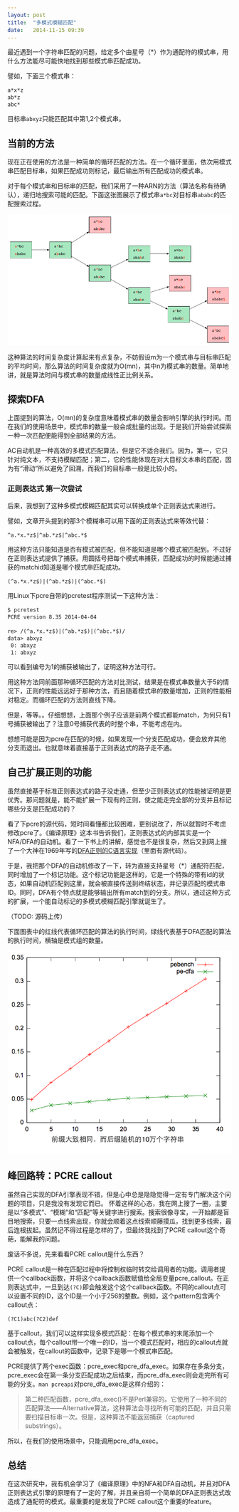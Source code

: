 ```yaml
---
layout: post
title:  "多模式模糊匹配"
date:   2014-11-15 09:39
---
```


最近遇到一个字符串匹配的问题，给定多个由星号（*）作为通配符的模式串，用什么方法能尽可能快地找到那些模式串匹配成功。

譬如，下面三个模式串：

    a*x*z
    ab*z
    abc*

目标串`abxyz`只能匹配其中第1,2个模式串。


## 当前的方法

现在正在使用的方法是一种简单的循环匹配的方法。在一个循环里面，依次用模式串匹配目标串，如果匹配成功则标记，最后输出所有匹配成功的模式串。

对于每个模式串和目标串的匹配，我们采用了一种ARN的方法（算法名称有待确认），递归地搜索可能的匹配。下面这张图展示了模式串`a*bc`对目标串`ababc`的匹配搜索过程。

![ARN match](/images/arn.png "ARN的匹配所搜图示")

这种算法的时间复杂度计算起来有点复杂，不妨假设m为一个模式串与目标串匹配的平均时间，那么算法的时间复杂度就为O(mn)，其中n为模式串的数量。简单地讲，就是算法时间与模式串的数量成线性正比例关系。


## 探索DFA

上面提到的算法，O(mn)的复杂度意味着模式串的数量会影响引擎的执行时间。而在我们的使用场景中，模式串的数量一般会成批量的出现。于是我们开始尝试探索一种一次匹配便能得到全部结果的方法。

AC自动机是一种高效的多模式匹配算法，但是它不适合我们。因为，第一，它只针对纯文本，不支持模糊匹配；第二，它的性能体现在对大目标文本串的匹配，因为有“滑动”所以避免了回溯，而我们的目标串一般是比较小的。

### 正则表达式 第一次尝试

后来，我想到了这种多模式模糊匹配其实可以转换成单个正则表达式来进行。

譬如，文章开头提到的那3个模糊串可以用下面的正则表达式来等效代替：

    ^a.*x.*z$|^ab.*z$|^abc.*$

用这种方法只能知道是否有模式被匹配，但不能知道是哪个模式被匹配到。不过好在正则表达式提供了捕获。用圆括号把每个模式串捕获，匹配成功的时候能通过捕获的matchid知道是哪个模式串匹配成功。

    (^a.*x.*z$)|(^ab.*z$)|(^abc.*$)

用Linux下pcre自带的pcretest程序测试一下这种方法：

    $ pcretest
    PCRE version 8.35 2014-04-04
    
    re> /(^a.*x.*z$)|(^ab.*z$)|(^abc.*$)/
    data> abxyz
     0: abxyz
     1: abxyz

可以看到编号为1的捕获被输出了，证明这种方法可行。

用这种方法同前面那种循环匹配的方法对比测试，结果是在模式串数量大于5的情况下，正则的性能远远好于那种方法，而且随着模式串的数量增加，正则的性能相对稳定。而循环匹配的方法则直线下降。

但是，等等。。仔细想想，上面那个例子应该是前两个模式都能match，为何只有1号捕获被输出了？注意0号捕获代表的时整个串，不能考虑在内。

想想可能是因为pcre在匹配的时候，如果发现一个分支匹配成功，便会放弃其他分支而退出。也就意味着直接基于正则表达式的路子走不通。


## 自己扩展正则的功能

虽然直接基于标准正则表达式的路子没走通，但至少正则表达式的性能被证明是更优秀。那问题就是，能不能扩展一下现有的正则，使之能走完全部的分支并且标记哪些分支是匹配成功的？

看了下pcre的源代码，短时间看懂都比较困难，更别说改了，所以就暂时不考虑修改pcre了。《编译原理》这本书告诉我们，正则表达式的内部其实是一个NFA/DFA的自动机。看了一下书上的讲解，感觉也不是很复杂，然后又到网上搜了一个大神在1969年写的[DFA正则的C语言实现](http://swtch.com/~rsc/regexp/regexp1.html)（里面有源代码）。

于是，我把那个DFA的自动机修改了一下，转为直接支持星号（*）通配符匹配，同时增加了一个标记功能。这个标记功能是这样的，它是一个特殊的带有id的状态，如果自动机匹配到这里，就会被直接传送到终结状态，并记录匹配的模式串ID。同时，DFA有个特点就是能够输出所有match到的分支。所以，通过这种方式的扩展，一个能自动标记的多模式模糊匹配引擎就诞生了。

（TODO: 源码上传）

下面图表中的红线代表循环匹配的算法的执行时间，绿线代表基于DFA匹配的算法的执行时间，横轴是模式组的数量。

![ARN match](/images/dfa-performance.png)

## 峰回路转：PCRE callout

虽然自己实现的DFA引擎表现不错，但是心中总是隐隐觉得一定有专门解决这个问题的项目，只是我没有发现它而已。 怀着这样的心态，我在网上搜了一圈，主要是以“多模式”、“模糊”和“匹配”等关键字进行搜索。搜索很像寻宝，一开始都是盲目地搜索，只要一点线索出现，你就会顺着这点线索顺藤摸瓜，找到更多线索，最后连根拔起。虽然记不得过程是怎样的了，但最终我找到了PCRE callout这个奇葩，能解我的问题。

废话不多说，先来看看PCRE callout是什么东西？

PCRE callout是一种在匹配过程中将控制权临时转交给调用者的功能。调用者提供一个callback函数，并将这个callback函数赋值给全局变量pcre_callout。在正则表达式中，一旦到达`(?C)`即会触发这个这个callback函数。不同的callout点可以设置不同的ID，这个ID是一个小于256的整数。例如，这个pattern包含两个callout点：

    (?C1)abc(?C2)def

基于callout，我们可以这样实现多模式匹配：在每个模式串的末尾添加一个callout点，每个callout带一个唯一的ID，当一个模式匹配时，相应的callout点就会被触发，在callout的函数中，记录下是哪一个模式串匹配。

PCRE提供了两个exec函数：pcre_exec和pcre_dfa_exec。如果存在多条分支，pcre_exec会在第一条分支匹配成功之后结束，而pcre_dfa_exec则会走完所有可能的分支。`man pcreapi`对pcre_dfa_exec是这样介绍的：

> 第二种匹配函数，pcre_dfa_exec()不是Perl兼容的。它使用了一种不同的匹配算法——Alternative算法，这种算法会寻找所有可能的匹配，并且只需要扫描目标串一次。但是，这种算法不能返回捕获（captured substrings）。

所以，在我们的使用场景中，只能调用pcre_dfa_exec。


## 总结

在这次研究中，我有机会学习了《编译原理》中的NFA和DFA自动机，并且对DFA正则表达式引擎的原理有了一定的了解，并且亲自将一个简单的DFA正则表达式改造成了通配符的模式。最重要的是发现了PCRE callout这个重要的feature。
